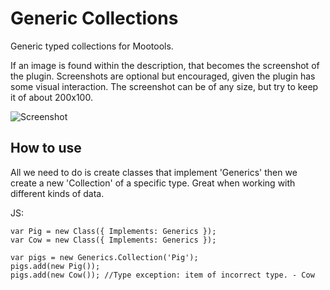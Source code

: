 Generic Collections
===========

Generic typed collections for Mootools. 

If an image is found within the description, that becomes the screenshot of the plugin. Screenshots are optional but encouraged, given the plugin has some visual interaction. The screenshot can be of any size, but try to keep it of about 200x100.

![Screenshot](http://url_to_project_screenshot)

How to use
----------

All we need to do is create classes that implement 'Generics' then we create a new 'Collection' of a specific type. Great when working with different kinds of data.

JS:

	var Pig = new Class({ Implements: Generics });
	var Cow = new Class({ Implements: Generics });

	var pigs = new Generics.Collection('Pig');
	pigs.add(new Pig());
	pigs.add(new Cow()); //Type exception: item of incorrect type. - Cow
